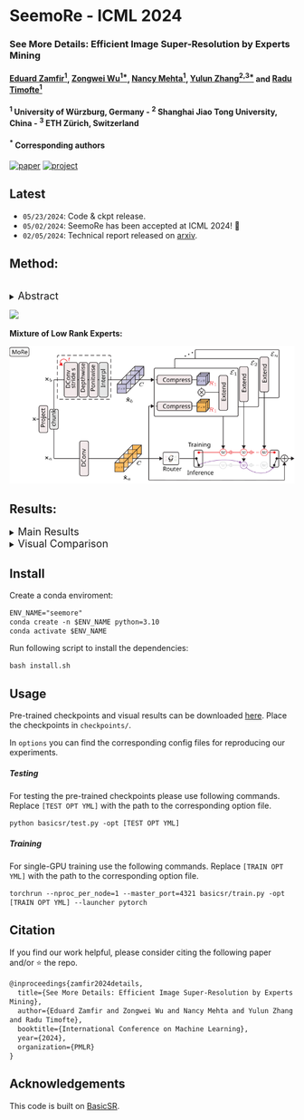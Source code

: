 # SeemoRe - ICML 2024



### See More Details: Efficient Image Super-Resolution by Experts Mining

#### [Eduard Zamfir<sup>1</sup>](https://eduardzamfir.github.io), [Zongwei Wu<sup>1*</sup>](https://sites.google.com/view/zwwu/accueil), [Nancy Mehta<sup>1</sup>](https://scholar.google.com/citations?user=WwdYdlUAAAAJ&hl=en&oi=ao),  [Yulun Zhang<sup>2,3*</sup>](http://yulunzhang.com/) and [Radu Timofte<sup>1</sup>](https://www.informatik.uni-wuerzburg.de/computervision/)

#### **<sup>1</sup> University of Würzburg, Germany - <sup>2</sup> Shanghai Jiao Tong University, China - <sup>3</sup> ETH Zürich, Switzerland**
#### **<sup>*</sup> Corresponding authors**

[![paper](https://img.shields.io/badge/arXiv-Paper-<COLOR>.svg)](https://arxiv.org/abs/2402.03412)
[![project](https://img.shields.io/badge/project-page-brightgreen)](https://eduardzamfir.github.io/seemore/)


## Latest
- `05/23/2024`: Code & ckpt release.
- `05/02/2024`: SeemoRe has been accepted at ICML 2024! 🎉 
- `02/05/2024`: Technical report released on [arxiv](https://arxiv.org/abs/2402.03412).


## Method:
<br>
<details>
  <summary>
  <font size="+1">Abstract</font>
  </summary>
Reconstructing high-resolution (HR) images from low-resolution (LR) inputs poses a significant challenge in image super-resolution (SR). While recent approaches have demonstrated the efficacy of intricate operations customized for various objectives, the straightforward stacking of these disparate operations can result in a substantial computational burden, hampering their practical utility. In response, we introduce **S**eemo**R**e, an efficient SR model employing expert mining. Our approach strategically incorporates experts at different levels, adopting a collaborative methodology. At the macro scale, our experts address rank-wise and spatial-wise informative features, providing a holistic understanding. Subsequently, the model delves into the subtleties of rank choice by leveraging a mixture of low-rank experts. By tapping into experts specialized in distinct key factors crucial for accurate SR, our model excels in uncovering intricate intra-feature details. This collaborative approach is reminiscent of the concept of **see more**, allowing our model to achieve an optimal performance with minimal computational costs in efficient settings.
</details>

![](figures/arch.svg)

**Mixture of Low Rank Experts:**

<p align="center">
<img src="figures/more.svg" width="600"/>
</p>


## Results:

<details>
  <summary>
  <font size="+1">Main Results</font>
  </summary>
<p align="center">
<img src = "figures/main_table.png">
</p>
</details>

<details>
  <summary>
  <font size="+1">Visual Comparison</font>
  </summary>

|                     HR                     |                       Bicubic                   | [SwinIR-Light](https://github.com/JingyunLiang/SwinIR) | [DAT-Light](https://github.com/zhengchen1999/DAT) |     SeemoRe (ours)              |
| :----------------------------------------: | :---------------------------------------------: | :----------------------------------------------: | :-----------------------------------------: | :-----------------------------------------: |
| <img src="figures/img_1_HR_x4.png" height=90> | <img src="figures/img_1_Bicubic_x4.png" height=90> |  <img src="figures/img_1_SwinIR_x4.png" height=90>  | <img src="figures/img_1_DAT_x4.png" height=90> | <img src="figures/img_1_SeemoRe_x4.png" height=90> |
| <img src="figures/img_2_HR_x4.png" height=90> | <img src="figures/img_2_Bicubic_x4.png" height=90> |  <img src="figures/img_2_SwinIR_x4.png" height=90>  | <img src="figures/img_2_DAT_x4.png" height=90> | <img src="figures/img_2_SeemoRe_x4.png" height=90> |
| <img src="figures/img_3_HR_x4.png" height=90> | <img src="figures/img_3_Bicubic_x4.png" height=90> |  <img src="figures/img_3_SwinIR_x4.png" height=90>  | <img src="figures/img_3_DAT_x4.png" height=90> | <img src="figures/img_3_SeemoRe_x4.png" height=90> |
| <img src="figures/img_4_HR_x4.png" height=90> | <img src="figures/img_4_Bicubic_x4.png" height=90> |  <img src="figures/img_4_SwinIR_x4.png" height=90>  | <img src="figures/img_4_DAT_x4.png" height=90> | <img src="figures/img_4_SeemoRe_x4.png" height=90> |

</details>

## Install
Create a conda enviroment:
````
ENV_NAME="seemore"
conda create -n $ENV_NAME python=3.10
conda activate $ENV_NAME
````
Run following script to install the dependencies:
````
bash install.sh
````


## Usage
Pre-trained checkpoints and visual results can be downloaded [here](https://drive.google.com/drive/folders/15jtvcS4jL_6QqEwaRodEN8FBrqVPrO2u?usp=share_link). Place the checkpoints in `checkpoints/`.

In `options` you can find the corresponding config files for reproducing our experiments.

##### **Testing**
For testing the pre-trained checkpoints please use following commands. Replace `[TEST OPT YML]` with the path to the corresponding option file.
`````
python basicsr/test.py -opt [TEST OPT YML]
`````

##### **Training**
For single-GPU training use the following commands. Replace `[TRAIN OPT YML]` with the path to the corresponding option file.
`````
torchrun --nproc_per_node=1 --master_port=4321 basicsr/train.py -opt [TRAIN OPT YML] --launcher pytorch
`````

## Citation

If you find our work helpful, please consider citing the following paper and/or ⭐ the repo.

```
@inproceedings{zamfir2024details,
  title={See More Details: Efficient Image Super-Resolution by Experts Mining}, 
  author={Eduard Zamfir and Zongwei Wu and Nancy Mehta and Yulun Zhang and Radu Timofte},
  booktitle={International Conference on Machine Learning},
  year={2024},
  organization={PMLR}
}
```

## Acknowledgements

This code is built on [BasicSR](https://github.com/XPixelGroup/BasicSR).
